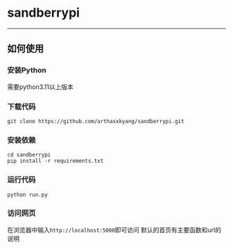 # sandberrypi
---
## 如何使用
### 安装Python
需要python3.11以上版本
### 下载代码 
```shell
git clone https://github.com/arthasxkyang/sandberrypi.git
```
### 安装依赖
```shell
cd sandberrypi
pip install -r requirements.txt
```
### 运行代码
```shell
python run.py
```
### 访问网页
在浏览器中输入`http://localhost:5000`即可访问
默认的首页有主要函数和url的说明


